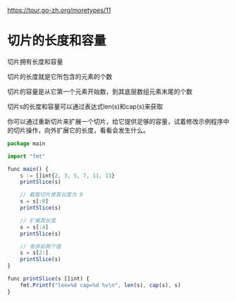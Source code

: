 https://tour.go-zh.org/moretypes/11

# 切片的长度和容量

切片拥有长度和容量

切片的长度就是它所包含的元素的个数

切片的容量是从它第一个元素开始数，到其底层数组元素末尾的个数

切片s的长度和容量可以通过表达式len(s)和cap(s)来获取

你可以通过重新切片来扩展一个切片，给它提供足够的容量，试着修改示例程序中的切片操作，向外扩展它的长度，看看会发生什么。

```js
package main

import "fmt"

func main() {
	s := []int{2, 3, 5, 7, 11, 13}
	printSlice(s)

	// 截取切片使其长度为 0
	s = s[:0]
	printSlice(s)

	// 扩展其长度
	s = s[:4]
	printSlice(s)

	// 舍弃前两个值
	s = s[2:]
	printSlice(s)
}

func printSlice(s []int) {
	fmt.Printf("len=%d cap=%d %v\n", len(s), cap(s), s)
}
```
